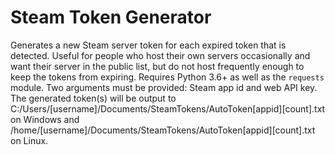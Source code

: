 # Steam Token Generator
 Generates a new Steam server token for each expired token that is detected. Useful for people who host their own servers occasionally and want their server in the public list, but do not host frequently enough to keep the tokens from expiring. Requires Python 3.6+ as well as the `requests` module. Two arguments must be provided: Steam app id and web API key. The generated token(s) will be output to C:/Users/[username]/Documents/SteamTokens/AutoToken[appid][count].txt on Windows and /home/[username]/Documents/SteamTokens/AutoToken[appid][count].txt on Linux.
